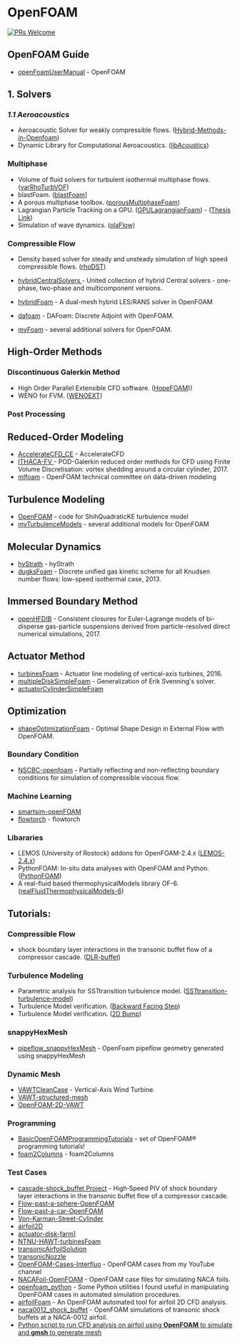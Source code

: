 # OpenFOAM

[![PRs Welcome](https://img.shields.io/badge/PRs-welcome-brightgreen.svg?style=flat-square)](http://makeapullrequest.com)

## **OpenFOAM Guide**
* [openFoamUserManual](https://github.com/yunoicytail/openFoamUserManual) - OpenFOAM


## **1. Solvers**

### _1.1 Aeroacoustics_
* Aeroacoustic Solver for weakly compressible flows. ([Hybrid-Methods-in-Openfoam](https://github.com/jiaqiwang969/Hybrid-Methods-in-Openfoam))
* Dynamic Library for Computational Aeroacoustics. ([libAcoustics](https://github.com/unicfdlab/libAcoustics))

### Multiphase
* Volume of fluid solvers for turbulent isothermal multiphase flows. ([varRhoTurbVOF](https://github.com/wenyuan-fan/varRhoTurbVOF_2))
* blastFoam. ([blastFoam](https://github.com/synthetik-technologies/blastfoam)]
* A porous multiphase toolbox. ([porousMultiphaseFoam](https://github.com/phorgue/porousMultiphaseFoam))
* Lagrangian Particle Tracking on a GPU. ([GPULagrangianFoam](https://github.com/geekynils/GPULagrangianFoam)) - ([Thesis Link](https://github.com/geekynils/Thesis))
* Simulation of wave dynamics. ([olaFlow](https://github.com/phicau/olaFlow))

### Compressible Flow
* Density based solver for steady and unsteady simulation of high speed compressible flows. ([rhoDST](https://github.com/DSTECHNO/rhoDST))

* [hybridCentralSolvers ](https://github.com/unicfdlab/hybridCentralSolvers) - United collection of hybrid Central solvers - one-phase, two-phase and multicomponent versions.
* [hybridFoam](https://github.com/xiaoh/hybridFoam) - A dual-mesh hybrid LES/RANS solver in OpenFOAM
* [dafoam](https://github.com/mdolab/dafoam) - DAFoam: Discrete Adjoint with OpenFOAM.
* [myFoam](https://github.com/furstj/myFoam) - several additional solvers for OpenFOAM.



## High-Order Methods

### Discontinuous Galerkin Method
* High Order Parallel Extensible CFD software. ([HopeFOAM](https://github.com/HopeFOAM/HopeFOAM)))
* WENO for FVM. ([WENOEXT](https://github.com/WENO-OF/WENOEXT))


### Post Processing 

## Reduced-Order Modeling
* [AccelerateCFD_CE](https://github.com/IllinoisRocstar/AccelerateCFD_CE) - AccelerateCFD
* [ITHACA-FV ](https://github.com/mathLab/ITHACA-FV) - POD-Galerkin reduced order methods for CFD using Finite Volume Discretisation: vortex shedding around a circular cylinder, 2017.
* [mlfoam](https://github.com/AndreWeiner/mlfoam) - OpenFOAM technical committee on data-driven modeling


## Turbulence Modeling
* [OpenFOAM](https://github.com/sagarsaroha18/OpenFOAM) - code for ShihQuadraticKE turbulence model
* [myTurbulenceModels](https://github.com/furstj/myTurbulenceModels) - several additional models for OpenFOAM


## Molecular Dynamics
* [hyStrath](https://github.com/vincentcasseau/hyStrath) - hyStrath
* [dugksFoam](https://github.com/zhulianhua/dugksFoam) - Discrete unified gas kinetic scheme for all Knudsen number flows: low-speed isothermal case, 2013.


## Immersed Boundary Method
* [openHFDIB](https://github.com/fmuni/openHFDIB) - Consistent closures for Euler-Lagrange models of bi-disperse gas-particle suspensions derived from particle-resolved direct numerical simulations, 2017.


## Actuator Method
* [turbinesFoam](https://github.com/turbinesFoam/turbinesFoam) - Actuator line modeling of vertical-axis turbines, 2016.
* [multipleDiskSimpleFoam](https://github.com/EdgarAMO/multipleDiskSimpleFoam) - Generalization of Erik Svenning's solver.
* [actuatorCylinderSimpleFoam](https://github.com/EdgarAMO/actuatorCylinderSimpleFoam-solver)



## Optimization
* [shapeOptimizationFoam](https://github.com/joslorgom/shapeOptimizationFoam) -  Optimal Shape Design in External Flow with OpenFOAM.


### Boundary Condition
* [NSCBC-openfoam](https://github.com/jiaqiwang969/NSCBC-openfoam) - Partially reflecting and non-reflecting boundary conditions for simulation of compressible viscous flow.

### Machine Learning
* [smartsim-openFOAM](https://github.com/CrayLabs/smartsim-openFOAM)
* [flowtorch](https://github.com/FlowModelingControl/flowtorch) - flowtorch

### Libararies
* LEMOS (University of Rostock) addons for OpenFOAM-2.4.x ([LEMOS-2.4.x](https://github.com/LEMOS-Rostock/LEMOS-2.4.x))
* PythonFOAM: In-situ data analyses with OpenFOAM and Python. ([PythonFOAM](https://github.com/argonne-lcf/PythonFOAM))
* A real-fluid based thermophysicalModels library OF-6. ([realFluidThermophysicalModels-6](https://github.com/danhnam11/realFluidThermophysicalModels-6))



## Tutorials:

### Compressible Flow
* shock boundary layer interactions in the transonic buffet flow of a compressor cascade. ([DLR-buffet](https://github.com/jiaqiwang969/DLR-buffet))


### Turbulence Modeling
* Parametric analysis for SSTtransition turbulence model. ([SSTtransition-turbulence-model](https://github.com/jiaqiwang969/SSTtransition-turbulence-model))
* Turbulence Model verification. ([Backward Facing Step](https://github.com/jiaqiwang969/backward-step))
* Turbulence Model verification. ([2D Bump](https://github.com/jiaqiwang969/Axis-2Dbump))



### snappyHexMesh
* [pipeflow_snappyHexMesh](https://github.com/theodoreOnzGit/pipeflow_snappyHexMesh) - OpenFoam pipeflow geometry generated using snappyHexMesh

### Dynamic Mesh
* [VAWTCleanCase](https://github.com/h7ris/VAWTCleanCase) - Vertical-Axis Wind Turbine.
* [VAWT-structured-mesh](https://github.com/EdgarAMO/VAWT-structured-mesh)
* [OpenFOAM-2D-VAWT](https://github.com/traviscarrigan/OpenFOAM-2D-VAWT)

### Programming
* [BasicOpenFOAMProgrammingTutorials](https://github.com/UnnamedMoose/BasicOpenFOAMProgrammingTutorials) - set of OpenFOAM® programming tutorials!
* [foam2Columns](https://github.com/ZhangYanTJU/foam2Columns) - foam2Columns

### Test Cases
* [cascade-shock_buffet Project](https://github.com/jiaqiwang969/DLR-buffet) - High‐Speed PIV of shock boundary layer interactions in the transonic buffet flow of a compressor cascade.
* [Flow-past-a-sphere-OpenFOAM](https://github.com/EdgarAMO/Flow-past-a-sphere-OpenFOAM)
* [Flow-past-a-car-OpenFOAM](https://github.com/EdgarAMO/Flow-past-a-car-OpenFOAM)
* [Von-Karman-Street-Cylinder](https://github.com/EdgarAMO/Von-Karman-Street-Cylinder)
* [airfoil2D](https://github.com/EdgarAMO/airfoil2D)
* [actuator-disk-farm](https://github.com/EdgarAMO/actuator-disk-farm)]
* [NTNU-HAWT-turbinesFoam](https://github.com/petebachant/NTNU-HAWT-turbinesFoam)
* [transonicAirfoilSolution](https://github.com/tahayasardemir/transonicAirfoilSolution)
* [transonicNozzle](https://github.com/tahayasardemir/transonicNozzle)
* [OpenFOAM-Cases-Interfluo](https://github.com/Interfluo/OpenFOAM-Cases-Interfluo) - OpenFOAM cases from my YouTube channel
* [NACAFoil-OpenFOAM](https://github.com/petebachant/NACAFoil-OpenFOAM) - OpenFOAM case files for simulating NACA foils.
* [openfoam_python](https://github.com/openfoamtutorials/openfoam_python) - Some Python utilities I found useful in manipulating OpenFOAM cases in automated simulation procedures.
* [airfoilFoam](https://github.com/socrates-ferna/airfoilFoam) - An OpenFOAM automated tool for airfoil 2D CFD analysis.
* [naca0012_shock_buffet](https://github.com/AndreWeiner/naca0012_shock_buffet) - OpenFOAM simulations of transonic shock buffets at a NACA-0012 airfoil.
* [Python script to run CFD analysis on airfoil using **OpenFOAM** to simulate and **gmsh** to generate mesh](https://github.com/enritoomey/airfoilFOAM)







